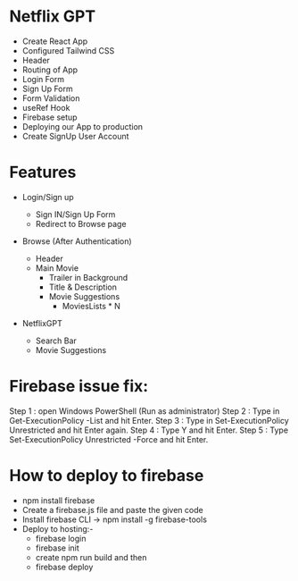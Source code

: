 # Netflix GPT
- Create React App
- Configured Tailwind CSS
- Header
- Routing of App
- Login Form
- Sign Up Form
- Form Validation
- useRef Hook
- Firebase setup
- Deploying our App to production
- Create SignUp User Account

# Features
- Login/Sign up
    - Sign IN/Sign Up Form
    - Redirect to Browse page
- Browse (After Authentication)
    - Header
    - Main Movie
        - Trailer in Background
        - Title & Description
        - Movie Suggestions
            - MoviesLists * N

- NetflixGPT
    - Search Bar
    - Movie Suggestions

# Firebase issue fix:
Step 1 : open Windows PowerShell (Run as administrator)
Step 2 : Type in Get-ExecutionPolicy -List and hit Enter.
Step 3 : Type in Set-ExecutionPolicy Unrestricted and hit Enter again.
Step 4 : Type Y and hit Enter.
Step 5 : Type Set-ExecutionPolicy Unrestricted -Force and hit Enter.

# How to deploy to firebase
- npm install firebase
- Create a firebase.js file and paste the given code
- Install firebase CLI  ->   npm install -g firebase-tools
- Deploy to hosting:-
  - firebase login
  - firebase init
  - create npm run build and then
  - firebase deploy